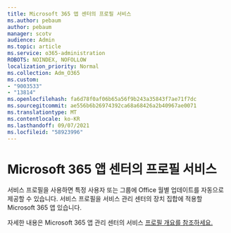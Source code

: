 ```yaml
---
title: Microsoft 365 앱 센터의 프로필 서비스
ms.author: pebaum
author: pebaum
manager: scotv
audience: Admin
ms.topic: article
ms.service: o365-administration
ROBOTS: NOINDEX, NOFOLLOW
localization_priority: Normal
ms.collection: Adm_O365
ms.custom:
- "9003533"
- "13814"
ms.openlocfilehash: fa6d78f0af06b65a56f9b243a35843f7ae71f7dc
ms.sourcegitcommit: ae556b6b26974392ca68a68426a2b40967ae0071
ms.translationtype: MT
ms.contentlocale: ko-KR
ms.lasthandoff: 09/07/2021
ms.locfileid: "58923996"
---
```

# <a name="servicing-profiles-in-microsoft-365-apps-admin-center"></a>Microsoft 365 앱 센터의 프로필 서비스

서비스 프로필을 사용하면 특정 사용자 또는 그룹에 Office 월별 업데이트를 자동으로 제공할 수 있습니다. 서비스 프로필을 서비스 관리 센터의 장치 집합에 적용할 Microsoft 365 앱 있습니다.

자세한 내용은 Microsoft 365 앱 관리 센터의 서비스 [프로필 개요를 참조하세요.](https://docs.microsoft.com/deployoffice/admincenter/servicing-profile)